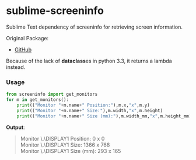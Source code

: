 # sublime-screeninfo


Sublime Text dependency of screeninfo for retrieving screen information.

Original Package:

* [GitHub](https://github.com/rr-/screeninfo)

Because of the lack of **dataclass**es in python 3.3, it returns a lambda instead.

### Usage

```python
from screeninfo import get_monitors
for m in get_monitors():
	print(("Monitor "+m.name+" Position:"),m.x,"x",m.y)
	print(("Monitor "+m.name+" Size:"),m.width,"x",m.height)
	print(("Monitor "+m.name+" Size (mm):"),m.width_mm,"x",m.height_mm)
```

**Output**:

>Monitor \\.\DISPLAY1 Position: 0 x 0  
>Monitor \\.\DISPLAY1 Size: 1366 x 768  
>Monitor \\.\DISPLAY1 Size (mm): 293 x 165
